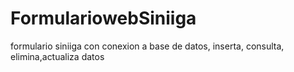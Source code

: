 # FormulariowebSiniiga
formulario siniiga con conexion a base de datos, inserta, consulta, elimina,actualiza datos
